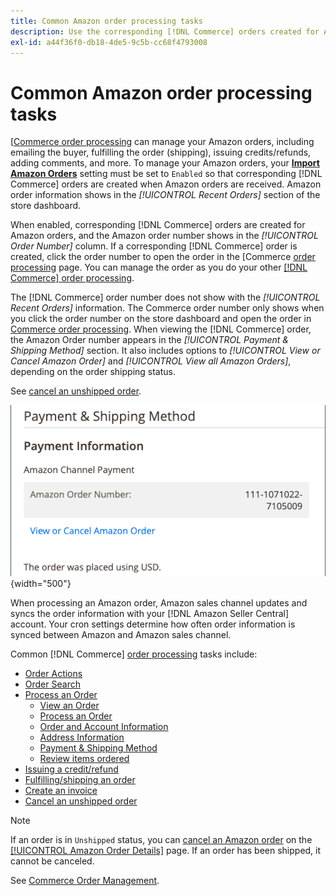 ```yaml
---
title: Common Amazon order processing tasks
description: Use the corresponding [!DNL Commerce] orders created for Amazon orders to manage order activity and processing in the [!UICONTROL Commerce] Admin.
exl-id: a44f36f0-db18-4de5-9c5b-cc68f4793008
---
```

# Common Amazon order processing tasks

[[Commerce order processing](https://experienceleague.adobe.com/docs/commerce-admin/stores-sales/order-management/orders/order-processing.html#process-an-order) can manage your Amazon orders, including emailing the buyer, fulfilling the order (shipping), issuing credits/refunds, adding comments, and more. To manage your Amazon orders, your [**Import Amazon Orders**](./order-settings.md) setting must be set to `Enabled` so that corresponding [!DNL Commerce] orders are created when Amazon orders are received. Amazon order information shows in the *[!UICONTROL Recent Orders]* section of the store dashboard.

When enabled, corresponding [!DNL Commerce] orders are created for Amazon orders, and the Amazon order number shows in the _[!UICONTROL Order Number]_ column. If a corresponding [!DNL Commerce] order is created, click the order number to open the order in the [Commerce [order processing](https://experienceleague.adobe.com/docs/commerce-admin/stores-sales/order-management/orders/order-processing.html#process-an-order) page. You can manage the order as you do your other [[!DNL Commerce] order processing](https://experienceleague.adobe.com/docs/commerce-admin/stores-sales/order-management/orders/order-processing.html#process-an-order).

The [!DNL Commerce] order number does not show with the _[!UICONTROL Recent Orders]_ information. The Commerce order number only shows when you click the order number on the store dashboard and open the order in [Commerce order processing](https://experienceleague.adobe.com/docs/commerce-admin/stores-sales/order-management/orders/order-processing.html#process-an-order). When viewing the [!DNL Commerce] order, the Amazon Order number appears in the *[!UICONTROL Payment & Shipping Method]* section. It also includes options to *[!UICONTROL View or Cancel Amazon Order]* and *[!UICONTROL View all Amazon Orders]*, depending on the order shipping status.

See [cancel an unshipped order](./cancel-unshipped-order.md).

![Amazon Order info in the Commerce order](assets/amazon-order-number-payment-info.png){width="500"}

When processing an Amazon order, Amazon sales channel updates and syncs the order information with your [!DNL Amazon Seller Central] account. Your cron settings determine how often order information is synced between Amazon and Amazon sales channel.

Common [!DNL Commerce] [order processing](https://experienceleague.adobe.com/docs/commerce-admin/stores-sales/order-management/orders/order-processing.html#process-an-order) tasks include:

- [Order Actions](https://experienceleague.adobe.com/docs/commerce-admin/stores-sales/order-management/orders/orders.html#actions)
- [Order Search](https://experienceleague.adobe.com/docs/commerce-admin/stores-sales/order-management/orders/orders.html#order-search)
- [Process an Order](https://experienceleague.adobe.com/docs/commerce-admin/stores-sales/order-management/orders/order-processing.html#process-an-order)
  - [View an Order](https://experienceleague.adobe.com/docs/commerce-admin/stores-sales/order-management/orders/order-processing.html#process-an-order#view-an-order)
  - [Process an Order](https://experienceleague.adobe.com/docs/commerce-admin/stores-sales/order-management/orders/order-processing.html#process-an-order#process-an-order)
  - [Order and Account Information](https://experienceleague.adobe.com/docs/commerce-admin/stores-sales/order-management/orders/order-processing.html#process-an-order#order-and-account-information)
  - [Address Information](https://experienceleague.adobe.com/docs/commerce-admin/stores-sales/order-management/orders/order-processing.html#process-an-order#address-information)
  - [Payment & Shipping Method](https://experienceleague.adobe.com/docs/commerce-admin/stores-sales/order-management/orders/order-processing.html#process-an-order#payment--shipping-method)
  - [Review items ordered](https://experienceleague.adobe.com/docs/commerce-admin/stores-sales/order-management/orders/order-processing.html#process-an-order#review-items-ordered)
- [Issuing a credit/refund](https://experienceleague.adobe.com/docs/commerce-admin/stores-sales/order-management/credit-memos/credit-memo-create.html)
- [Fulfilling/shipping an order](https://experienceleague.adobe.com/docs/commerce-admin/stores-sales/order-management/shipments.html#create-a-shipment)
- [Create an invoice](https://experienceleague.adobe.com/docs/commerce-admin/stores-sales/order-management/invoices.html#create-an-invoice)
- [Cancel an unshipped order](./cancel-unshipped-order.md)

>[!NOTE]
>
>If an order is in `Unshipped` status, you can [cancel an Amazon order](./cancel-unshipped-order.md) on the [[!UICONTROL Amazon Order Details]](./amazon-order-details.md) page. If an order has been shipped, it cannot be canceled.

See [Commerce Order Management](https://experienceleague.adobe.com/docs/commerce-admin/stores-sales/introduction.html#order-management-and-operations).
